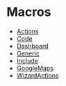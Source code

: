 Macros
======

*   [Actions](/#/Documentation/MacroActions)
*   [Code](/#/Documentation/MacroCode)
*   [Dashboard](/#/Documentation/MacroDashboard) 
*   [Generic](/#/Documentation/MacroGeneric)
*   [Include](/#/Documentation/MacroInclude)
*   [GoogleMaps](/#/Documentation/MacroGoogleMaps)
*   [WizardActions](/#/Documentation/MacrosWizardActions)
